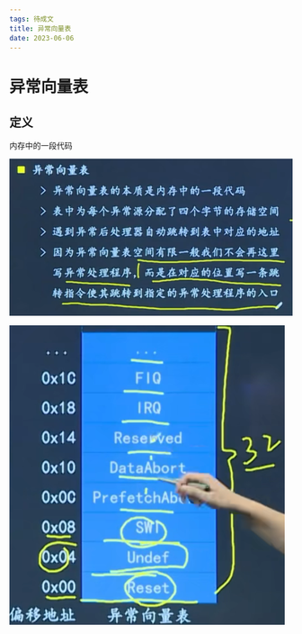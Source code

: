 ```yaml
---
tags: 待成文
title: 异常向量表
date: 2023-06-06
---
```

# 异常向量表

## 定义

内存中的一段代码

![320](assets/20230606060820478.png)

![|200](assets/20230606060410690.png)